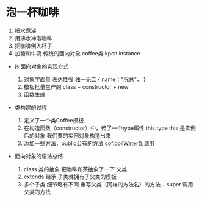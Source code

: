 # 泡一杯咖啡
1. 把水煮沸
2. 用沸水冲泡咖啡
3. 把咖啡倒入杯子
4. 加糖和牛奶
传统的面向对象
coffee类
kpcn instance

- js 面向对象的实现方式
    1. 对象字面量   表达性强    独一无二
        {
            name："况总"，
        }
    2. 模板批量生产的
        class   + constructor +   new
    3. 函数生成

- 类构建的过程
    1. 定义了一个类Coffee模板
    2. 在构造函数（constructor）中，传了一个type属性
        this.type this 是实例后的对象
        我们要的实例对象构造出来
    3. 添加一些方法，public公有的方法
        cof.boilWater();调用
- 面向对象的语法总结
    1. class 类的抽象 把咖啡和茶抽象了一下 父类
    2. extends 继承
        子类就拥有了父类的模板
    3. 多个子类 细节略有不同
        重写父类（同样的方法名）的方法...
        super 调用父类的方法
